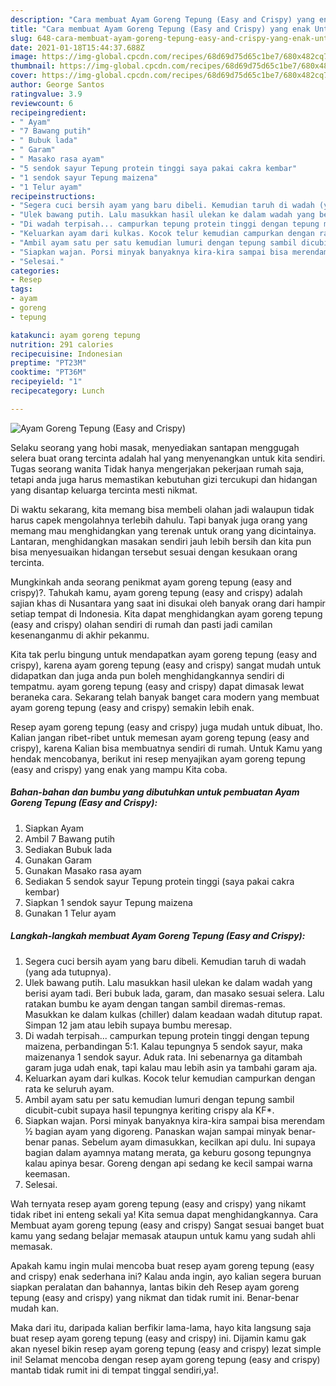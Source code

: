 ```yaml
---
description: "Cara membuat Ayam Goreng Tepung (Easy and Crispy) yang enak Untuk Jualan"
title: "Cara membuat Ayam Goreng Tepung (Easy and Crispy) yang enak Untuk Jualan"
slug: 648-cara-membuat-ayam-goreng-tepung-easy-and-crispy-yang-enak-untuk-jualan
date: 2021-01-18T15:44:37.688Z
image: https://img-global.cpcdn.com/recipes/68d69d75d65c1be7/680x482cq70/ayam-goreng-tepung-easy-and-crispy-foto-resep-utama.jpg
thumbnail: https://img-global.cpcdn.com/recipes/68d69d75d65c1be7/680x482cq70/ayam-goreng-tepung-easy-and-crispy-foto-resep-utama.jpg
cover: https://img-global.cpcdn.com/recipes/68d69d75d65c1be7/680x482cq70/ayam-goreng-tepung-easy-and-crispy-foto-resep-utama.jpg
author: George Santos
ratingvalue: 3.9
reviewcount: 6
recipeingredient:
- " Ayam"
- "7 Bawang putih"
- " Bubuk lada"
- " Garam"
- " Masako rasa ayam"
- "5 sendok sayur Tepung protein tinggi saya pakai cakra kembar"
- "1 sendok sayur Tepung maizena"
- "1 Telur ayam"
recipeinstructions:
- "Segera cuci bersih ayam yang baru dibeli. Kemudian taruh di wadah (yang ada tutupnya)."
- "Ulek bawang putih. Lalu masukkan hasil ulekan ke dalam wadah yang berisi ayam tadi. Beri bubuk lada, garam, dan masako sesuai selera. Lalu ratakan bumbu ke ayam dengan tangan sambil diremas-remas. Masukkan ke dalam kulkas (chiller) dalam keadaan wadah ditutup rapat. Simpan 12 jam atau lebih supaya bumbu meresap."
- "Di wadah terpisah... campurkan tepung protein tinggi dengan tepung maizena, perbandingan 5:1. Kalau tepungnya 5 sendok sayur, maka maizenanya 1 sendok sayur. Aduk rata. Ini sebenarnya ga ditambah garam juga udah enak, tapi kalau mau lebih asin ya tambahi garam aja."
- "Keluarkan ayam dari kulkas. Kocok telur kemudian campurkan dengan rata ke seluruh ayam."
- "Ambil ayam satu per satu kemudian lumuri dengan tepung sambil dicubit-cubit supaya hasil tepungnya keriting crispy ala KF*."
- "Siapkan wajan. Porsi minyak banyaknya kira-kira sampai bisa merendam ½ bagian ayam yang digoreng. Panaskan wajan sampai minyak benar-benar panas. Sebelum ayam dimasukkan, kecilkan api dulu. Ini supaya bagian dalam ayamnya matang merata, ga keburu gosong tepungnya kalau apinya besar. Goreng dengan api sedang ke kecil sampai warna keemasan."
- "Selesai."
categories:
- Resep
tags:
- ayam
- goreng
- tepung

katakunci: ayam goreng tepung 
nutrition: 291 calories
recipecuisine: Indonesian
preptime: "PT23M"
cooktime: "PT36M"
recipeyield: "1"
recipecategory: Lunch

---
```



![Ayam Goreng Tepung (Easy and Crispy)](https://img-global.cpcdn.com/recipes/68d69d75d65c1be7/680x482cq70/ayam-goreng-tepung-easy-and-crispy-foto-resep-utama.jpg)

Selaku seorang yang hobi masak, menyediakan santapan menggugah selera buat orang tercinta adalah hal yang menyenangkan untuk kita sendiri. Tugas seorang  wanita Tidak hanya mengerjakan pekerjaan rumah saja, tetapi anda juga harus memastikan kebutuhan gizi tercukupi dan hidangan yang disantap keluarga tercinta mesti nikmat.

Di waktu  sekarang, kita memang bisa membeli olahan jadi walaupun tidak harus capek mengolahnya terlebih dahulu. Tapi banyak juga orang yang memang mau menghidangkan yang terenak untuk orang yang dicintainya. Lantaran, menghidangkan masakan sendiri jauh lebih bersih dan kita pun bisa menyesuaikan hidangan tersebut sesuai dengan kesukaan orang tercinta. 



Mungkinkah anda seorang penikmat ayam goreng tepung (easy and crispy)?. Tahukah kamu, ayam goreng tepung (easy and crispy) adalah sajian khas di Nusantara yang saat ini disukai oleh banyak orang dari hampir setiap tempat di Indonesia. Kita dapat menghidangkan ayam goreng tepung (easy and crispy) olahan sendiri di rumah dan pasti jadi camilan kesenanganmu di akhir pekanmu.

Kita tak perlu bingung untuk mendapatkan ayam goreng tepung (easy and crispy), karena ayam goreng tepung (easy and crispy) sangat mudah untuk didapatkan dan juga anda pun boleh menghidangkannya sendiri di tempatmu. ayam goreng tepung (easy and crispy) dapat dimasak lewat beraneka cara. Sekarang telah banyak banget cara modern yang membuat ayam goreng tepung (easy and crispy) semakin lebih enak.

Resep ayam goreng tepung (easy and crispy) juga mudah untuk dibuat, lho. Kalian jangan ribet-ribet untuk memesan ayam goreng tepung (easy and crispy), karena Kalian bisa membuatnya sendiri di rumah. Untuk Kamu yang hendak mencobanya, berikut ini resep menyajikan ayam goreng tepung (easy and crispy) yang enak yang mampu Kita coba.

<!--inarticleads1-->

##### Bahan-bahan dan bumbu yang dibutuhkan untuk pembuatan Ayam Goreng Tepung (Easy and Crispy):

1. Siapkan  Ayam
1. Ambil 7 Bawang putih
1. Sediakan  Bubuk lada
1. Gunakan  Garam
1. Gunakan  Masako rasa ayam
1. Sediakan 5 sendok sayur Tepung protein tinggi (saya pakai cakra kembar)
1. Siapkan 1 sendok sayur Tepung maizena
1. Gunakan 1 Telur ayam




<!--inarticleads2-->

##### Langkah-langkah membuat Ayam Goreng Tepung (Easy and Crispy):

1. Segera cuci bersih ayam yang baru dibeli. Kemudian taruh di wadah (yang ada tutupnya).
1. Ulek bawang putih. Lalu masukkan hasil ulekan ke dalam wadah yang berisi ayam tadi. Beri bubuk lada, garam, dan masako sesuai selera. Lalu ratakan bumbu ke ayam dengan tangan sambil diremas-remas. Masukkan ke dalam kulkas (chiller) dalam keadaan wadah ditutup rapat. Simpan 12 jam atau lebih supaya bumbu meresap.
1. Di wadah terpisah... campurkan tepung protein tinggi dengan tepung maizena, perbandingan 5:1. Kalau tepungnya 5 sendok sayur, maka maizenanya 1 sendok sayur. Aduk rata. Ini sebenarnya ga ditambah garam juga udah enak, tapi kalau mau lebih asin ya tambahi garam aja.
1. Keluarkan ayam dari kulkas. Kocok telur kemudian campurkan dengan rata ke seluruh ayam.
1. Ambil ayam satu per satu kemudian lumuri dengan tepung sambil dicubit-cubit supaya hasil tepungnya keriting crispy ala KF*.
1. Siapkan wajan. Porsi minyak banyaknya kira-kira sampai bisa merendam ½ bagian ayam yang digoreng. Panaskan wajan sampai minyak benar-benar panas. Sebelum ayam dimasukkan, kecilkan api dulu. Ini supaya bagian dalam ayamnya matang merata, ga keburu gosong tepungnya kalau apinya besar. Goreng dengan api sedang ke kecil sampai warna keemasan.
1. Selesai.




Wah ternyata resep ayam goreng tepung (easy and crispy) yang nikamt tidak ribet ini enteng sekali ya! Kita semua dapat menghidangkannya. Cara Membuat ayam goreng tepung (easy and crispy) Sangat sesuai banget buat kamu yang sedang belajar memasak ataupun untuk kamu yang sudah ahli memasak.

Apakah kamu ingin mulai mencoba buat resep ayam goreng tepung (easy and crispy) enak sederhana ini? Kalau anda ingin, ayo kalian segera buruan siapkan peralatan dan bahannya, lantas bikin deh Resep ayam goreng tepung (easy and crispy) yang nikmat dan tidak rumit ini. Benar-benar mudah kan. 

Maka dari itu, daripada kalian berfikir lama-lama, hayo kita langsung saja buat resep ayam goreng tepung (easy and crispy) ini. Dijamin kamu gak akan nyesel bikin resep ayam goreng tepung (easy and crispy) lezat simple ini! Selamat mencoba dengan resep ayam goreng tepung (easy and crispy) mantab tidak rumit ini di tempat tinggal sendiri,ya!.

